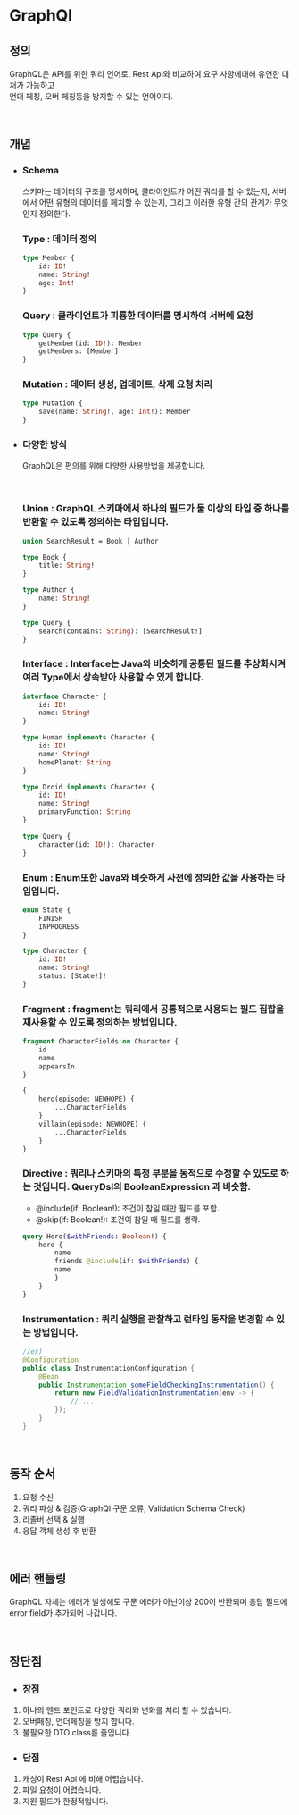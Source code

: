 # GraphQl

## 정의
GraphQL은 API를 위한 쿼리 언어로, Rest Api와 비교하여 요구 사항에대해 유연한 대처가 가능하고<br> 언더 페칭, 오버 페칭등을 방지할 수 있는 언어이다.

<br>

## 개념

- ### Schema

    스키마는 데이터의 구조를 명시하며, 클라이언트가 어떤 쿼리를 할 수 있는지, 서버에서 어떤 유형의 데이터를 페치할 수 있는지, 그리고 이러한 유형 간의 관계가 무엇인지 정의한다.

    ### Type : 데이터 정의

    ```graphql
    type Member {
        id: ID!
        name: String!
        age: Int!
    }
    ```
    ### Query : 클라이언트가 피룡한 데이터를 명시하여 서버에 요청

    ```graphql
    type Query {
        getMember(id: ID!): Member
        getMembers: [Member]
    }
    ```

    ### Mutation : 데이터 생성, 업데이트, 삭제 요청 처리

    ```graphql
    type Mutation {
        save(name: String!, age: Int!): Member
    }
    ```

- ### 다양한 방식

    GraphQL은 편의를 위해 다양한 사용방법을 제공합니다.

    <br>

    ### Union : GraphQL 스키마에서 하나의 필드가 둘 이상의 타입 중 하나를 반환할 수 있도록 정의하는 타입입니다.

    ```graphql
    union SearchResult = Book | Author

    type Book {
        title: String!  
    }

    type Author {
        name: String!
    }

    type Query {
        search(contains: String): [SearchResult!]
    }
    ```

    ### Interface : Interface는 Java와 비슷하게 공통된 필드를 추상화시켜 여러 Type에서 상속받아 사용할 수 있게 합니다.

    ```graphql
    interface Character {
        id: ID!
        name: String!
    }

    type Human implements Character {
        id: ID!
        name: String!
        homePlanet: String
    }

    type Droid implements Character {
        id: ID!
        name: String!
        primaryFunction: String
    }

    type Query {
        character(id: ID!): Character
    }   
    ```

    ### Enum : Enum또한 Java와 비슷하게 사전에 정의한 값을 사용하는 타입입니다.
    
    ```graphql
    enum State {
        FINISH
        INPROGRESS
    }

    type Character {
        id: ID!
        name: String!
        status: [State!]!
    }
    ```

    ### Fragment :  fragment는 쿼리에서 공통적으로 사용되는 필드 집합을 재사용할 수 있도록 정의하는 방법입니다.

    ```graphql
    fragment CharacterFields on Character {
        id
        name
        appearsIn
    }

    {
        hero(episode: NEWHOPE) {
            ...CharacterFields
        }
        villain(episode: NEWHOPE) {
            ...CharacterFields
        }
    }
    ```

    ### Directive : 쿼리나 스키마의 특정 부분을 동적으로 수정할 수 있도로 하는 것입니다. QueryDsl의 BooleanExpression 과 비슷함.

    - @include(if: Boolean!): 조건이 참일 때만 필드를 포함.
    - @skip(if: Boolean!): 조건이 참일 때 필드를 생략.

    ```graphql
    query Hero($withFriends: Boolean!) {
        hero {
            name
            friends @include(if: $withFriends) {
            name
            }
        }
    }
    ```

    ### Instrumentation : 쿼리 실행을 관찰하고 런타임 동작을 변경할 수 있는 방법입니다.

    ```java
    //ex)
    @Configuration
    public class InstrumentationConfiguration {
        @Bean
        public Instrumentation someFieldCheckingInstrumentation() {
            return new FieldValidationInstrumentation(env -> {
                // ... 
            });
        }
    }
    ``` 
<br>

## 동작 순서

1. 요청 수신
2. 쿼리 파싱 & 검증(GraphQl 구문 오류, Validation Schema Check)
3. 리졸버 선택 & 실행
4. 응답 객체 생성 후 반환

<br>

## 에러 핸들링

GraphQL 자체는 에러가 발생해도 구문 에러가 아닌이상 200이 반환되며 응답 필드에 error field가 추가되어 나갑니다.

<br>

## 장단점

- ### 장점
1. 하나의 엔드 포인트로 다양한 쿼리와 변화를 처리 할 수 있습니다.
2. 오버페칭, 언더페칭을 방지 합니다.
3. 불필요한 DTO class를 줄입니다.

- ### 단점
1. 캐싱이 Rest Api 에 비해 어렵습니다.
2. 파일 요청이 어렵습니다.
3. 지원 필드가 한정적입니다.